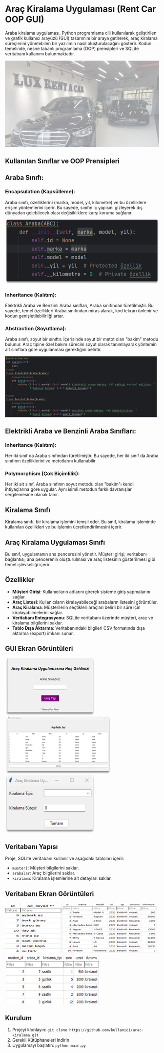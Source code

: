 
# Araç Kiralama Uygulaması (Rent Car OOP GUI)

Araba kiralama uygulaması, Python programlama dili kullanılarak geliştirilen ve grafik kullanıcı arayüzü (GUI) tasarımını bir araya getirerek, araç kiralama süreçlerini yönetebilen bir yazılımın nasıl oluşturulacağını gösterir. Kodun temelinde, nesne tabanlı programlama (OOP) prensipleri ve SQLite veritabanı kullanımı bulunmaktadır.

![image](https://github.com/nazli-d/Rent-a-car-oop/blob/main/image/img-1.png)

## Kullanılan Sınıflar ve OOP Prensipleri
## Araba Sınıfı:

### Encapsulation (Kapsülleme):
Araba sınıfı, özelliklerini (marka, model, yıl, kilometre) ve bu özelliklere erişim yöntemlerini içerir. Bu sayede, sınıfın iç yapısını gizleyerek dış dünyadan gelebilecek olası değişikliklere karşı koruma sağlanır.

![image](https://github.com/nazli-d/Rent-a-car-oop/blob/main/image/img-3.png)

### Inheritance (Kalıtım): 
Elektrikli Araba ve Benzinli Araba sınıfları, Araba sınıfından türetilmiştir. Bu sayede, temel özellikleri Araba sınıfından miras alarak, kod tekrarı önlenir ve kodun genişletilebilirliği artar.

### Abstraction (Soyutlama): 
Araba sınıfı, soyut bir sınıftır. İçerisinde soyut bir metot olan "bakim" metodu bulunur. Araç tipine özel bakım sürecini soyut olarak tanımlayarak yöntemin alt sınıflara göre uygulanması gerektiğini belirtir.

![image](https://github.com/nazli-d/Rent-a-car-oop/blob/main/image/img-5.png)

## Elektrikli Araba ve Benzinli Araba Sınıfları:

### Inheritance (Kalıtım): 
Her iki sınıf da Araba sınıfından türetilmiştir. Bu sayede, her iki sınıf da Araba sınıfının özelliklerini ve metotlarını kullanabilir.


### Polymorphism (Çok Biçimlilik): 
Her iki alt sınıf, Araba sınıfının soyut metodu olan "bakim"ı kendi ihtiyaçlarına göre uygular. Aynı isimli metodun farklı davranışlar sergilemesine olanak tanır.

## Kiralama Sınıfı
Kiralama sınıfı, bir kiralama işlemini temsil eder. Bu sınıf, kiralama işleminde kullanılan özellikleri ve bu işlemin ücretlendirilmesini içerir.

## Araç Kiralama Uygulaması Sınıfı
Bu sınıf, uygulamanın ana penceresini yönetir. Müşteri girişi, veritabanı bağlantısı, ana pencerenin oluşturulması ve araç listesinin gösterilmesi gibi temel işlevselliği içerir.


## Özellikler

- **Müşteri Girişi**: Kullanıcıların adlarını girerek sisteme giriş yapmalarını sağlar.
- **Araç Listesi**: Kullanıcıların kiralayabileceği arabaların listesini görüntüler.
- **Araç Kiralama**: Müşterilerin seçtikleri araçları belirli bir süre için kiralayabilmelerini sağlar.
- **Veritabanı Entegrasyonu**: SQLite veritabanı üzerinde müşteri, araç ve kiralama bilgilerini saklar.
- **Tablo Dışa Aktarma**: Veritabanındaki bilgileri CSV formatında dışa aktarma (export) imkanı sunar.

## GUI Ekran Görüntüleri

![Ana Sayfa](https://github.com/nazli-d/Rent-a-car-oop/blob/main/image/img-9.png)
![Ana Sayfa](https://github.com/nazli-d/Rent-a-car-oop/blob/main/image/img-10.png)
![Ana Sayfa](https://github.com/nazli-d/Rent-a-car-oop/blob/main/image/img-11.png)

## Veritabanı Yapısı

Proje, SQLite veritabanı kullanır ve aşağıdaki tabloları içerir:

- `musteri`: Müşteri bilgilerini saklar.
- `arabalar`: Araç bilgilerini saklar.
- `kiralama`: Kiralama işlemlerine ait detayları saklar.

## Veritabanı Ekran Görüntüleri
![Müşteri Tablosu](https://github.com/nazli-d/Rent-a-car-oop/blob/main/image/img-6.png)
![Arabalar Tablosu](https://github.com/nazli-d/Rent-a-car-oop/blob/main/image/img-7.png)
![Kiralama Tablosu](https://github.com/nazli-d/Rent-a-car-oop/blob/main/image/img-8.png)



## Kurulum

1. Projeyi klonlayın: `git clone https://github.com/kullanici/arac-kiralama.git`
2. Gerekli Kütüphaneleri indirin
3. Uygulamayı başlatın: `python main.py`


